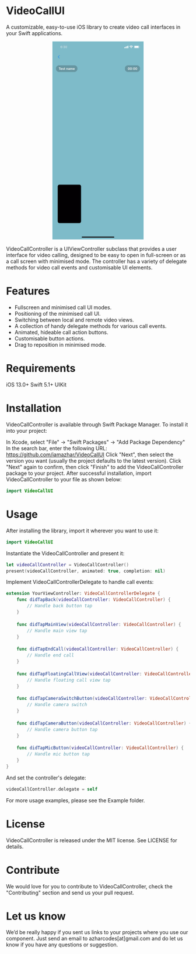 # VideoCallUI

A customizable, easy-to-use iOS library to create video call interfaces in your Swift applications.

<div align="center">
    <img src="preview.gif" width="250">
</div>

VideoCallController is a UIViewController subclass that provides a user interface for video calling, designed to be easy to open in full-screen or as a call screen with minimised mode. The controller has a variety of delegate methods for video call events and customisable UI elements.

# Features

- Fullscreen and minimised call UI modes.
- Positioning of the minimised call UI.
- Switching between local and remote video views.
- A collection of handy delegate methods for various call events.
- Animated, hideable call action buttons.
- Customisable button actions.
- Drag to reposition in minimised mode.

# Requirements

iOS 13.0+
Swift 5.1+
UIKit

# Installation

VideoCallController is available through Swift Package Manager. To install it into your project:

In Xcode, select "File" -> "Swift Packages" -> "Add Package Dependency"
In the search bar, enter the following URL: https://github.com/iamazhar/VideoCallUI
Click "Next", then select the version you want (usually the project defaults to the latest version).
Click "Next" again to confirm, then click "Finish" to add the VideoCallController package to your project.
After successful installation, import VideoCallController to your file as shown below:

```swift
import VideoCallUI
```

# Usage

After installing the library, import it wherever you want to use it:

```swift
import VideoCallUI
```

Instantiate the VideoCallController and present it:

```swift
let videoCallController = VideoCallController()
present(videoCallController, animated: true, completion: nil)
```

Implement VideoCallControllerDelegate to handle call events:

```swift
extension YourViewController: VideoCallControllerDelegate {
    func didTapBack(videoCallController: VideoCallController) {
        // Handle back button tap
    }
    
    func didTapMainView(videoCallController: VideoCallController) {
        // Handle main view tap
    }
    
    func didTapEndCall(videoCallController: VideoCallController) {
        // Handle end call
    }
    
    func didTapFloatingCallView(videoCallController: VideoCallController) {
        // Handle floating call view tap
    }
    
    func didTapCameraSwitchButton(videoCallController: VideoCallController) {
        // Handle camera switch
    }
    
    func didTapCameraButton(videoCallController: VideoCallController) {
        // Handle camera button tap
    }
    
    func didTapMicButton(videoCallController: VideoCallController) {
        // Handle mic button tap
    }
}
```
And set the controller's delegate:

```swift
videoCallController.delegate = self
```

For more usage examples, please see the Example folder.

# License

VideoCallController is released under the MIT license. See LICENSE for details.

# Contribute

We would love for you to contribute to VideoCallController, check the "Contributing" section and send us your pull request.

# Let us know

We’d be really happy if you sent us links to your projects where you use our component. Just send an email to azharcodes[at]gmail.com and do let us know if you have any questions or suggestion.
